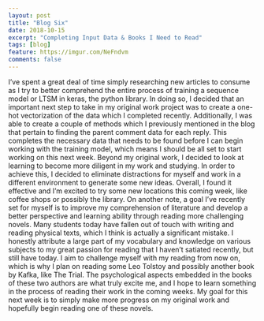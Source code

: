 ```yaml
---
layout: post
title: "Blog Six"
date: 2018-10-15
excerpt: "Completing Input Data & Books I Need to Read"
tags: [blog]
feature: https://imgur.com/NeFndvm
comments: false
---
```


I’ve spent a great deal of time simply researching new articles to consume as I try to better comprehend the entire process of training a sequence model or LTSM in keras, the python library. In doing so, I decided that an important next step to take in my original work project was to create a one-hot vectorization of the data which I completed recently. Additionally, I was able to create a couple of methods which I previously mentioned in the blog that pertain to finding the parent comment data for each reply. This completes the necessary data that needs to be found before I can begin working with the training model, which means I should be all set to start working on this next week. Beyond my original work, I decided to look at learning to become more diligent in my work and studying. In order to achieve this, I decided to eliminate distractions for myself and work in a different environment to generate some new ideas. Overall, I found it effective and I’m excited to try some new locations this coming week, like coffee shops or possibly the library. On another note, a goal I’ve recently set for myself is to improve my comprehension of literature and develop a better perspective and learning ability through reading more challenging novels. Many students today have fallen out of touch with writing and reading physical texts, which I think is actually a significant mistake. I honestly attribute a large part of my vocabulary and knowledge on various subjects to my great passion for reading that I haven’t satiated recently, but still have today. I aim to challenge myself with my reading from now on, which is why I plan on reading some Leo Tolstoy and possibly another book by Kafka, like The Trial. The psychological aspects embedded in the books of these two authors are what truly excite me, and I hope to learn something in the process of reading their work in the coming weeks. My goal for this next week is to simply make more progress on my original work and hopefully begin reading one of these novels. 
